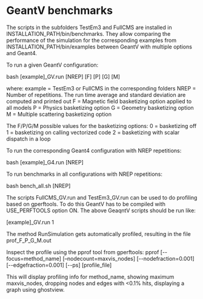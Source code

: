 GeantV benchmarks
=================

The scripts in the subfolders TestEm3 and FullCMS are installed in INSTALLATION_PATH/bin/benchmarks. They allow comparing the performance 
of the simulation for the corresponding examples from INSTALLATION_PATH/bin/examples between GeantV with multiple options and Geant4.

To run a given GeantV configuration:
   
  bash [example]_GV.run [NREP] [F] [P] [G] [M]

where:
  example = TestEm3 or FullCMS in the corresponding folders
  NREP    = Number of repetitions. The run time average and standard deviation are computed and printed out
  F       = Magnetic field basketizing option applied to all models
  P       = Physics basketizing option
  G       = Geometry basketizing option
  M       = Multiple scattering basketizing option

The F/P/G/M possible values for the basketizing options:
  0    = basketizing off
  1    = basketizing on calling vectorized code
  2    = basketizing with scalar dispatch in a loop

To run the corresponding Geant4 configuration with NREP repetitions:

  bash [example]_G4.run [NREP]

To run benchmarks in all configurations with NREP repetitions:

  bash bench_all.sh [NREP]

The scripts FullCMS_GV.run and TestEm3_GV.run can be used to do profiling based on gperftools. To do this GeantV has to be
compiled with USE_PERFTOOLS option ON. The above GeaqntV scripts should be run like:

  [example]_GV.run 1

The method RunSimulation gets automatically profiled, resulting in the file prof_F_P_G_M.out

Inspect the profile using the pprof tool from gperftools:
  pprof [--focus=method_name] [–nodecount=maxvis_nodes] [--nodefraction=0.001] [--edgefraction=0.001] [--ps] [profile_file]

This will display profiling info for method_name, showing maximum maxvis_nodes, dropping nodes and edges with <0.1% hits, displaying a graph
using ghostview.

